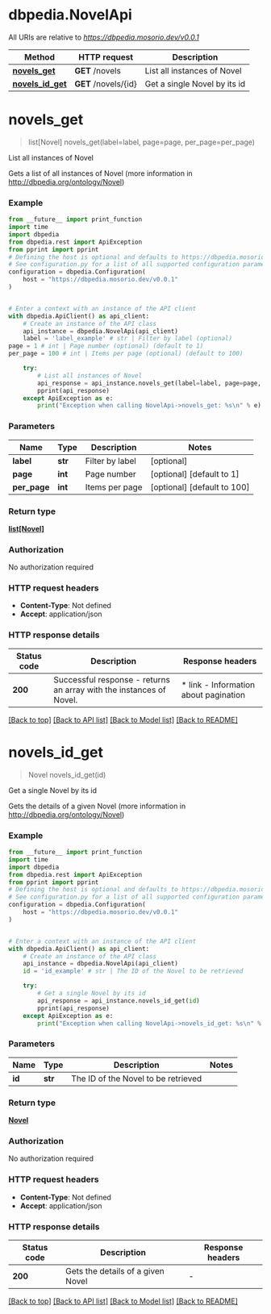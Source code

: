 # dbpedia.NovelApi

All URIs are relative to *https://dbpedia.mosorio.dev/v0.0.1*

Method | HTTP request | Description
------------- | ------------- | -------------
[**novels_get**](NovelApi.md#novels_get) | **GET** /novels | List all instances of Novel
[**novels_id_get**](NovelApi.md#novels_id_get) | **GET** /novels/{id} | Get a single Novel by its id


# **novels_get**
> list[Novel] novels_get(label=label, page=page, per_page=per_page)

List all instances of Novel

Gets a list of all instances of Novel (more information in http://dbpedia.org/ontology/Novel)

### Example

```python
from __future__ import print_function
import time
import dbpedia
from dbpedia.rest import ApiException
from pprint import pprint
# Defining the host is optional and defaults to https://dbpedia.mosorio.dev/v0.0.1
# See configuration.py for a list of all supported configuration parameters.
configuration = dbpedia.Configuration(
    host = "https://dbpedia.mosorio.dev/v0.0.1"
)


# Enter a context with an instance of the API client
with dbpedia.ApiClient() as api_client:
    # Create an instance of the API class
    api_instance = dbpedia.NovelApi(api_client)
    label = 'label_example' # str | Filter by label (optional)
page = 1 # int | Page number (optional) (default to 1)
per_page = 100 # int | Items per page (optional) (default to 100)

    try:
        # List all instances of Novel
        api_response = api_instance.novels_get(label=label, page=page, per_page=per_page)
        pprint(api_response)
    except ApiException as e:
        print("Exception when calling NovelApi->novels_get: %s\n" % e)
```

### Parameters

Name | Type | Description  | Notes
------------- | ------------- | ------------- | -------------
 **label** | **str**| Filter by label | [optional] 
 **page** | **int**| Page number | [optional] [default to 1]
 **per_page** | **int**| Items per page | [optional] [default to 100]

### Return type

[**list[Novel]**](Novel.md)

### Authorization

No authorization required

### HTTP request headers

 - **Content-Type**: Not defined
 - **Accept**: application/json

### HTTP response details
| Status code | Description | Response headers |
|-------------|-------------|------------------|
**200** | Successful response - returns an array with the instances of Novel. |  * link - Information about pagination <br>  |

[[Back to top]](#) [[Back to API list]](../README.md#documentation-for-api-endpoints) [[Back to Model list]](../README.md#documentation-for-models) [[Back to README]](../README.md)

# **novels_id_get**
> Novel novels_id_get(id)

Get a single Novel by its id

Gets the details of a given Novel (more information in http://dbpedia.org/ontology/Novel)

### Example

```python
from __future__ import print_function
import time
import dbpedia
from dbpedia.rest import ApiException
from pprint import pprint
# Defining the host is optional and defaults to https://dbpedia.mosorio.dev/v0.0.1
# See configuration.py for a list of all supported configuration parameters.
configuration = dbpedia.Configuration(
    host = "https://dbpedia.mosorio.dev/v0.0.1"
)


# Enter a context with an instance of the API client
with dbpedia.ApiClient() as api_client:
    # Create an instance of the API class
    api_instance = dbpedia.NovelApi(api_client)
    id = 'id_example' # str | The ID of the Novel to be retrieved

    try:
        # Get a single Novel by its id
        api_response = api_instance.novels_id_get(id)
        pprint(api_response)
    except ApiException as e:
        print("Exception when calling NovelApi->novels_id_get: %s\n" % e)
```

### Parameters

Name | Type | Description  | Notes
------------- | ------------- | ------------- | -------------
 **id** | **str**| The ID of the Novel to be retrieved | 

### Return type

[**Novel**](Novel.md)

### Authorization

No authorization required

### HTTP request headers

 - **Content-Type**: Not defined
 - **Accept**: application/json

### HTTP response details
| Status code | Description | Response headers |
|-------------|-------------|------------------|
**200** | Gets the details of a given Novel |  -  |

[[Back to top]](#) [[Back to API list]](../README.md#documentation-for-api-endpoints) [[Back to Model list]](../README.md#documentation-for-models) [[Back to README]](../README.md)

